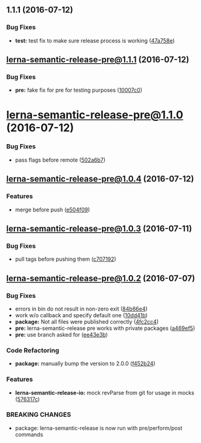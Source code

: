 <a name="1.1.1"></a>
## 1.1.1 (2016-07-12)


### Bug Fixes

* **test:** test fix to make sure release process is working ([47a758e](https://github.com/atlassian/lerna-semantic-release/commit/47a758e))



<a name="lerna-semantic-release-pre@1.1.1"></a>
## lerna-semantic-release-pre@1.1.1 (2016-07-12)


### Bug Fixes

* **pre:** fake fix for pre for testing purposes ([10007c0](https://github.com/atlassian/lerna-semantic-release/commit/10007c0))



<a name="lerna-semantic-release-pre@1.1.0"></a>
# lerna-semantic-release-pre@1.1.0 (2016-07-12)


### Bug Fixes

* pass flags before remote ([502a6b7](https://github.com/atlassian/lerna-semantic-release/commit/502a6b7))



<a name="lerna-semantic-release-pre@1.0.4"></a>
## lerna-semantic-release-pre@1.0.4 (2016-07-12)


### Features

* merge before push ([e504f09](https://github.com/atlassian/lerna-semantic-release/commit/e504f09))



<a name="lerna-semantic-release-pre@1.0.3"></a>
## lerna-semantic-release-pre@1.0.3 (2016-07-11)


### Bug Fixes

* pull tags before pushing them ([c707192](https://github.com/atlassian/lerna-semantic-release/commit/c707192))



<a name="lerna-semantic-release-pre@1.0.2"></a>
## lerna-semantic-release-pre@1.0.2 (2016-07-07)


### Bug Fixes

* errors in bin do not result in non-zero exit ([84b66e4](https://github.com/atlassian/lerna-semantic-release/commit/84b66e4))
* work w/o callback and specify default one ([10dd41b](https://github.com/atlassian/lerna-semantic-release/commit/10dd41b))
* **package:** Not all files were published correctly ([4fc2cc4](https://github.com/atlassian/lerna-semantic-release/commit/4fc2cc4))
* **pre:** lerna-semantic-release pre works with private packages ([a469ef5](https://github.com/atlassian/lerna-semantic-release/commit/a469ef5))
* **pre:** use branch asked for ([ee43e3b](https://github.com/atlassian/lerna-semantic-release/commit/ee43e3b))


### Code Refactoring

* **package:** manually bump the version to 2.0.0 ([f452b24](https://github.com/atlassian/lerna-semantic-release/commit/f452b24))


### Features

* **lerna-semantic-release-io:** mock revParse from git for usage in mocks ([576317c](https://github.com/atlassian/lerna-semantic-release/commit/576317c))


### BREAKING CHANGES

* package: lerna-semantic-release is now run with pre/perform/post commands



